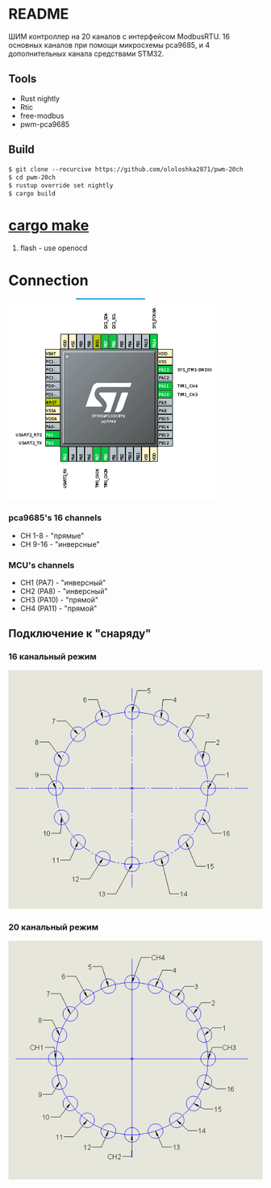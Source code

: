 # README
ШИМ контроллер на 20 каналов с интерфейсом ModbusRTU.
16 основных каналов при помощи микросхемы pca9685, и 4 дополнительных канала средствами STM32.

## Tools
* Rust nightly
* Rtic
* free-modbus
* pwm-pca9685

## Build
```
$ git clone --recurcive https://github.com/ololoshka2871/pwm-20ch
$ cd pwm-20ch
$ rustup override set nightly
$ cargo build
```

# [cargo make](https://sagiegurari.github.io/cargo-make/)
1. flash - use openocd

# Connection
![](img/mcu_conn.png)

### pca9685's 16 channels 
* CH 1-8 - "прямые"
* CH 9-16 - "инверсные"

### MCU's channels
* CH1 (PA7) - "инверсный"
* CH2 (PA8) - "инверсный"
* CH3 (PA10) - "прямой"
* CH4 (PA11) - "прямой"

## Подключение к "снаряду"

### 16 канальный режим
![](img/16_ch.png)

### 20 канальный режим
![](img/20_ch.png)

